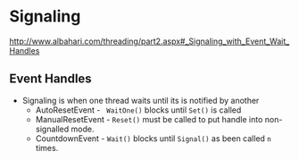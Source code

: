 # Signaling

http://www.albahari.com/threading/part2.aspx#_Signaling_with_Event_Wait_Handles

## Event Handles
- Signaling is when one thread waits until its is notified by another
  - AutoResetEvent - ``` WaitOne()``` blocks until ```Set()``` is called
  - ManualResetEvent - ```Reset()``` must be called to put handle into non-signalled mode.
  - CountdownEvent - ```Wait()``` blocks until ```Signal()``` as been called ```n``` times.
